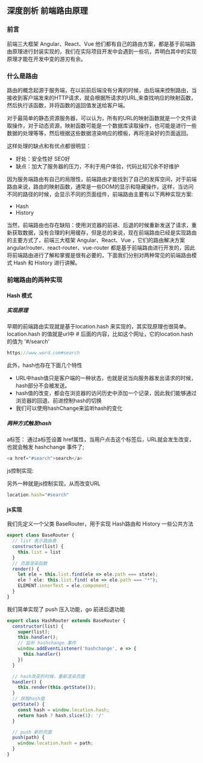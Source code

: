 ## 深度剖析 前端路由原理


### 前言
前端三大框架 Angular、React、Vue 他们都有自己的路由方案，都是基于前端路由原理进行封装实现的，我们在实际项目开发中会遇到一些坑，弄明白其中的实现原理才能在开发中变的游刃有余。

### 什么是路由

路由的概念起源于服务端，在以前前后端没有分离的时候，由后端来控制路由，当接收到客户端发来的HTTP请求，就会根据所请求的URL,来查找响应的映射函数，然后执行该函数，并将函数的返回值发送给客户端。

对于最简单的静态资源服务器，可以认为，所有的URL的映射函数就是一个文件读取操作，对于动态资源，映射函数可能是一个数据库读取操作，也可能是进行一些数据的处理等等，然后根据这些数据渲染响应的模板，再将渲染好的页面返回。

这样处理的缺点和有优点都很明显：
* 好处：安全性好 SEO好
* 缺点：加大了服务器的压力，不利于用户体验，代码比较冗余不好维护

因为服务端路由有自己的局限性，前端路由才能找到了自己的发挥空间，对于前端路由来说，路由的映射函数，通常是一些DOM的显示和隐藏操作，这样，当访问不同的路径的时候，会显示不同的页面组件，前端路由主要有以下两种实现方案:

* Hash
* History

当然，前端路由也存在缺陷：使用浏览器的前进、后退的时候重新发送了请求，重新获取数据，没有合理的利用缓存，但是总的来说，现在前端路由已经是实现路由的主要方式了，前端三大框架 Angular、React、Vue ，它们的路由解决方案 angular/router、react-router、vue-router 都是基于前端路由进行开发的，因此将前端路由进行了解和掌握是很有必要的，下面我们分别对两种常见的前端路由模式 Hash 和 History 进行讲解。

### 前端路由的两种实现

#### Hash 模式 

##### 实现原理

早期的前端路由实现就是基于location.hash 来实现的，其实现原理也很简单。location.hash 的值就是url中  # 后面的内容，比如这个网址，它的location.hash的值为 '#/search'

```js
https://www.word.com#search
```

此外，hash也存在下面几个特性

* URL中hash值只是客户端的一种状态，也就是说当向服务器发出请求的时候，hash部分不会被发送。
* hash值的改变，都会在浏览器的访问历史中添加一个记录，因此我们能够通过浏览器的回退、前进控制hash的切换
* 我们可以使用hashChange来监听hash的变化

##### 两种方式触发hash
a标签：
通过a标签设置 href属性，当用户点击这个标签后，URL就会发生改变，也就会触发 hashchange 事件了;

```js
<a href="#search">search</a>
```

js控制实现:

另外一种就是js控制实现，从而改变URL
```js
location.hash="#search"
```

#### js实现

我们先定义一个父类 BaseRouter，用于实现 Hash路由和 History 一些公共方法

```js
export class BaseRouter {
  // list 表示路由表
  constructor(list) {
    this.list = list
  }
  // 页面渲染函数
  render() {
    let ele = this.list.find(ele => ele.path === state);
    ele ? ele: this.list.find( ele => ele.path === "*");
    ELEMENT.innerText = ele.component; 
  }
}
```

我们简单实现了 push 压入功能，go 前进后退功能

```js
export class HashRouter extends BaseRouter {
  constructor(list) {
    super(list);
    this.handler();
    // 监听 hashchange 事件
    window.addEventListener('hashchange', e => {
      this.handler()
    })
  }

  // hash改变的时候，重新渲染页面
  handler() {
    this.render(this.getState());
  }
  // 获取hash值
  getState() {
    const hash = window.location.hash;
    return hash ? hash.slice(1): '/'
  }

  // push 新的页面
  push(path) {
    window.location.hash = path;
  }
}
```



